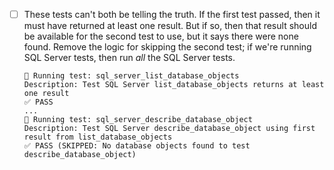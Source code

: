 - [ ] These tests can't both be telling the truth. If the first test passed, then it must have returned at least one result. But if so, then that result should be available for the second test to use, but it says there were none found. Remove the logic for skipping the second test; if we're running SQL Server tests, then run _all_ the SQL Server tests.
    ```
    🧪 Running test: sql_server_list_database_objects
    Description: Test SQL Server list_database_objects returns at least one result
    ✅ PASS
    ...
    🧪 Running test: sql_server_describe_database_object
    Description: Test SQL Server describe_database_object using first result from list_database_objects
    ✅ PASS (SKIPPED: No database objects found to test describe_database_object)
    ```
